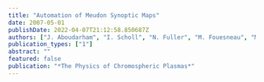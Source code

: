 ```yaml
---
title: "Automation of Meudon Synoptic Maps"
date: 2007-05-01
publishDate: 2022-04-07T21:12:58.850687Z
authors: ["J. Aboudarham", "I. Scholl", "N. Fuller", "M. Fouesneau", "M. Galametz", "F. Gonon", "A. Maire", "Y. Leroy"]
publication_types: ["1"]
abstract: ""
featured: false
publication: "*The Physics of Chromospheric Plasmas*"
---
```


